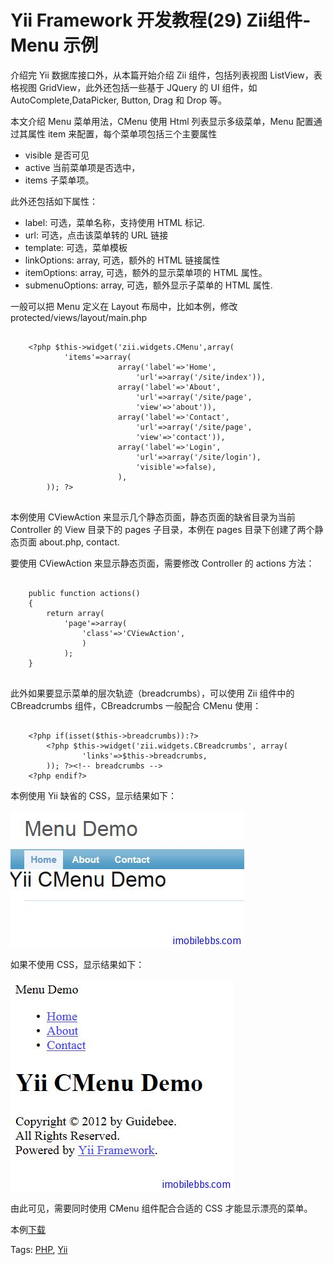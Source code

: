 # Yii Framework 开发教程(29) Zii组件-Menu 示例

介绍完 Yii 数据库接口外，从本篇开始介绍 Zii 组件，包括列表视图 ListView，表格视图 GridView，此外还包括一些基于 JQuery 的 UI 组件，如 AutoComplete,DataPicker, Button, Drag 和 Drop 等。

本文介绍 Menu 菜单用法，CMenu 使用 Html 列表显示多级菜单，Menu 配置通过其属性 item 来配置，每个菜单项包括三个主要属性

- visible  是否可见
- active 当前菜单项是否选中，
- items 子菜单项。

此外还包括如下属性：

- label: 可选，菜单名称，支持使用 HTML 标记.
- url: 可选，点击该菜单转的 URL 链接
- template: 可选，菜单模板
- linkOptions: array, 可选，额外的 HTML 链接属性
- itemOptions: array, 可选，额外的显示菜单项的 HTML 属性。
- submenuOptions: array, 可选，额外显示子菜单的 HTML 属性.

一般可以把 Menu 定义在 Layout 布局中，比如本例，修改 protected/views/layout/main.php

```

    <?php $this->widget('zii.widgets.CMenu',array(
    		'items'=>array(
    					array('label'=>'Home',
    						'url'=>array('/site/index')),
    					array('label'=>'About',
    						'url'=>array('/site/page',
    						'view'=>'about')),
    					array('label'=>'Contact',
    						'url'=>array('/site/page',
    						'view'=>'contact')),
    					array('label'=>'Login',
    						'url'=>array('/site/login'),
    						'visible'=>false),
    					),
    	)); ?>
    
```

本例使用 CViewAction 来显示几个静态页面，静态页面的缺省目录为当前 Controller 的 View 目录下的 pages 子目录，本例在 pages 目录下创建了两个静态页面 about.php, contact.

要使用 CViewAction 来显示静态页面，需要修改 Controller 的 actions 方法：

```

    public function actions()
    {
    	return array(
    		'page'=>array(
    			'class'=>'CViewAction',
    			)
    		);
    }
    
```

此外如果要显示菜单的层次轨迹（breadcrumbs），可以使用 Zii 组件中的 CBreadcrumbs 组件，CBreadcrumbs 一般配合 CMenu 使用：

```

    <?php if(isset($this->breadcrumbs)):?>
    	<?php $this->widget('zii.widgets.CBreadcrumbs', array(
    			'links'=>$this->breadcrumbs,
    	)); ?><!-- breadcrumbs -->
    <?php endif?>

```

本例使用 Yii 缺省的 CSS，显示结果如下：

![picture29.1](images/29.1.jpg)

如果不使用 CSS，显示结果如下：

![picture29.2](images/29.2.jpg)

由此可见，需要同时使用 CMenu 组件配合合适的 CSS 才能显示漂亮的菜单。

本例[下载](http://www.imobilebbs.com/download/yii/MenuDemo.zip)

Tags: [PHP](http://www.imobilebbs.com/wordpress/archives/tag/php), [Yii](http://www.imobilebbs.com/wordpress/archives/tag/yii)


    



